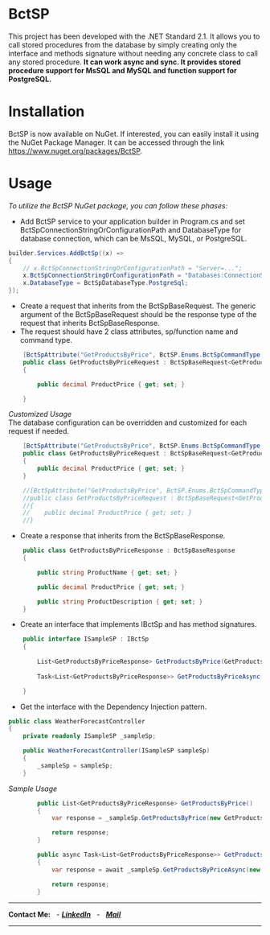# BctSP

This project has been developed with the .NET Standard 2.1.
It allows you to call stored procedures from the database by simply creating only the interface and methods signature without needing any concrete class to call any stored procedure.
**It can work async and sync. It provides stored procedure support for MsSQL and MySQL and function support for PostgreSQL.**

# Installation

BctSP is now available on NuGet. 
If interested, you can easily install it using the NuGet Package Manager. It can be accessed through the link https://www.nuget.org/packages/BctSP.

# Usage

_To utilize the BctSP NuGet package, you can follow these phases:_

- Add BctSP service to your application builder in Program.cs and set BctSpConnectionStringOrConfigurationPath and DatabaseType for database connection, which can be MsSQL, MySQL, or PostgreSQL.

```cs
builder.Services.AddBctSp((x) =>
{
    // x.BctSpConnectionStringOrConfigurationPath = "Server=...";
    x.BctSpConnectionStringOrConfigurationPath = "Databases:ConnectionString";
    x.DatabaseType = BctSpDatabaseType.PostgreSql;
});
```

- Create a request that inherits from the BctSpBaseRequest. The generic argument of the BctSpBaseRequest should be the response type of the request that inherits BctSpBaseResponse.
- The request should have 2 class attributes, sp/function name and command type.

```cs
    [BctSpAttribute("GetProductsByPrice", BctSP.Enums.BctSpCommandType.StoredProcedure)]
    public class GetProductsByPriceRequest : BctSpBaseRequest<GetProductsByPriceResponse>
    {

        public decimal ProductPrice { get; set; }

    }
```

_Customized Usage_  
The database configuration can be overridden and customized for each request if needed.

```cs
    [BctSpAttribute("GetProductsByPrice", BctSP.Enums.BctSpCommandType.StoredProcedure,"CustomDatabases:ConnectionString",BctSP.Enums.BctSpDatabaseType.MsSql))]
    public class GetProductsByPriceRequest : BctSpBaseRequest<GetProductsByPriceResponse>
    {
        public decimal ProductPrice { get; set; }
    }

    //[BctSpAttribute("GetProductsByPrice", BctSP.Enums.BctSpCommandType.StoredProcedure,"Server=...",,BctSP.Enums.BctSpDatabaseType.MsSql))]
    //public class GetProductsByPriceRequest : BctSpBaseRequest<GetProductsByPriceResponse>
    //{
    //    public decimal ProductPrice { get; set; }
    //}

```

- Create a response that inherits from the BctSpBaseResponse.

```cs
	public class GetProductsByPriceResponse : BctSpBaseResponse
	{

		public string ProductName { get; set; }

		public decimal ProductPrice { get; set; }

		public string ProductDescription { get; set; }
	}
```

- Create an interface that implements IBctSp and has method signatures.

```cs
	public interface ISampleSP : IBctSp
	{
	 
		List<GetProductsByPriceResponse> GetProductsByPrice(GetProductsByPriceRequest request);
	 
		Task<List<GetProductsByPriceResponse>> GetProductsByPriceAsync(GetProductsByPriceRequest request);

	}
```


- Get the interface with the Dependency Injection pattern.


```cs    
public class WeatherForecastController
{
    private readonly ISampleSP _sampleSp;

    public WeatherForecastController(ISampleSP sampleSp)
    {
        _sampleSp = sampleSp;
    }
```

_Sample Usage_

```cs
        public List<GetProductsByPriceResponse> GetProductsByPrice()
        {
            var response = _sampleSp.GetProductsByPrice(new GetProductsByPriceRequest{ ProductPrice = 100 });

            return response;
        }

        public async Task<List<GetProductsByPriceResponse>> GetProductsByPriceAsync()
        {
            var response = await _sampleSp.GetProductsByPriceAsync(new GetProductsByPriceRequest{ ProductPrice = 100 });

            return response;
        }
```

------------
**Contact Me:** &nbsp;  - ***[LinkedIn](https://tr.linkedin.com/in/bariscantanriverdi)*** &nbsp; - &nbsp; ***[Mail](mailto:mail@baristanriverdii@gmail.com?subject=BctSP)***

------------

